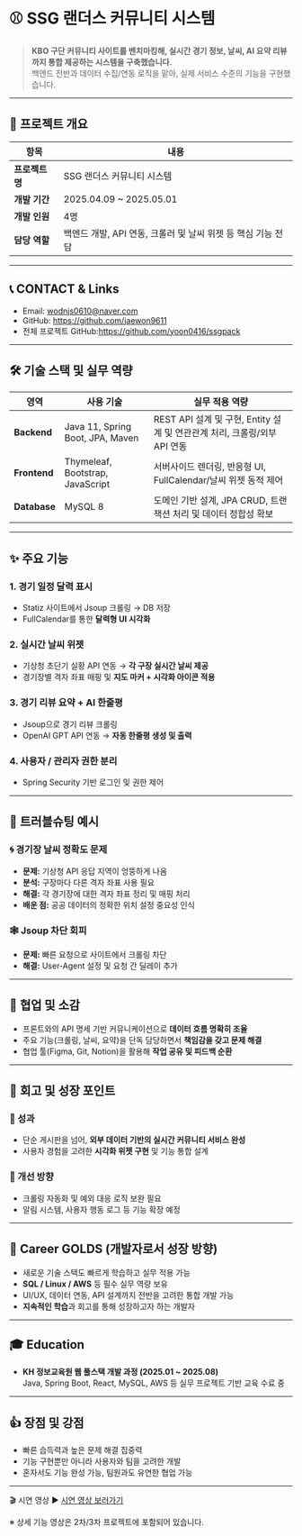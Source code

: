 # ⚾ SSG 랜더스 커뮤니티 시스템

> **KBO 구단 커뮤니티 사이트를 벤치마킹해, 실시간 경기 정보, 날씨, AI 요약 리뷰까지 통합 제공하는 시스템을 구축했습니다.**  
> 백엔드 전반과 데이터 수집/연동 로직을 맡아, 실제 서비스 수준의 기능을 구현했습니다.

---

## 📅 프로젝트 개요

| 항목         | 내용                          |
|--------------|-------------------------------|
| **프로젝트명** | SSG 랜더스 커뮤니티 시스템         |
| **개발 기간** | 2025.04.09 ~ 2025.05.01       |
| **개발 인원** | 4명     |
| **담당 역할** | 백엔드 개발, API 연동, 크롤러 및 날씨 위젯 등 핵심 기능 전담 |

---

## 📞 CONTACT & Links

-  Email: wodnjs0610@naver.com  
-  GitHub: https://github.com/jaewon9611
-  전체 프로젝트 GitHub:https://github.com/yoon0416/ssgpack

---

## 🛠️ 기술 스택 및 실무 역량

| 영역         | 사용 기술                                      | 실무 적용 역량 |
|--------------|-------------------------------------------------|----------------|
| **Backend**  | Java 11, Spring Boot, JPA, Maven                | REST API 설계 및 구현, Entity 설계 및 연관관계 처리, 크롤링/외부 API 연동 |
| **Frontend** | Thymeleaf, Bootstrap, JavaScript                | 서버사이드 렌더링, 반응형 UI, FullCalendar/날씨 위젯 동적 제어 |
| **Database** | MySQL 8                                         | 도메인 기반 설계, JPA CRUD, 트랜잭션 처리 및 데이터 정합성 확보 |

---

## ✨ 주요 기능

### 1. 경기 일정 달력 표시
- Statiz 사이트에서 Jsoup 크롤링 → DB 저장
- FullCalendar를 통한 **달력형 UI 시각화**

### 2. 실시간 날씨 위젯
- 기상청 초단기 실황 API 연동 → **각 구장 실시간 날씨 제공**
- 경기장별 격자 좌표 매핑 및 **지도 마커 + 시각화 아이콘 적용**

### 3. 경기 리뷰 요약 + AI 한줄평
- Jsoup으로 경기 리뷰 크롤링
- OpenAI GPT API 연동 → **자동 한줄평 생성 및 출력**

### 4. 사용자 / 관리자 권한 분리
- Spring Security 기반 로그인 및 권한 제어

---

## 🔧 트러블슈팅 예시

### 🌀 경기장 날씨 정확도 문제
- **문제:** 기상청 API 응답 지역이 엉뚱하게 나옴
- **분석:** 구장마다 다른 격자 좌표 사용 필요
- **해결:** 각 경기장에 대한 격자 좌표 정리 및 매핑 처리
- **배운 점:** 공공 데이터의 정확한 위치 설정 중요성 인식

### 🕸️ Jsoup 차단 회피
- **문제:** 빠른 요청으로 사이트에서 크롤링 차단
- **해결:** User-Agent 설정 및 요청 간 딜레이 추가

---

## 🤝 협업 및 소감

- 프론트와의 API 명세 기반 커뮤니케이션으로 **데이터 흐름 명확히 조율**
- 주요 기능(크롤링, 날씨, 요약)을 단독 담당하면서 **책임감을 갖고 문제 해결**
- 협업 툴(Figma, Git, Notion)을 활용해 **작업 공유 및 피드백 순환**

---

## 🚀 회고 및 성장 포인트

### 🎯 성과
- 단순 게시판을 넘어, **외부 데이터 기반의 실시간 커뮤니티 서비스 완성**
- 사용자 경험을 고려한 **시각화 위젯 구현** 및 기능 통합 설계

### 🔧 개선 방향
- 크롤링 자동화 및 예외 대응 로직 보완 필요
- 알림 시스템, 사용자 행동 로그 등 기능 확장 예정

---

## 🧭 Career GOLDS (개발자로서 성장 방향)

- 새로운 기술 스택도 빠르게 학습하고 실무 적용 가능  
- **SQL / Linux / AWS** 등 필수 실무 역량 보유  
- UI/UX, 데이터 연동, API 설계까지 전반을 고려한 통합 개발 가능  
- **지속적인 학습**과 회고를 통해 성장하고자 하는 개발자  

---

## 🎓 Education

- **KH 정보교육원 웹 풀스택 개발 과정 (2025.01 ~ 2025.08)**  
  Java, Spring Boot, React, MySQL, AWS 등 실무 프로젝트 기반 교육 수료 중

---

## 👍 장점 및 강점

- 빠른 습득력과 높은 문제 해결 집중력  
- 기능 구현뿐만 아니라 사용자와 팀을 고려한 개발  
- 혼자서도 기능 완성 가능, 팀원과도 유연한 협업 가능

---

🎬 시연 영상
▶️ [시연 영상 보러가기](https://www.youtube.com/watch?v=nX0wIDsvyUM)

※ 상세 기능 영상은 2차/3차 프로젝트에 포함되어 있습니다.
